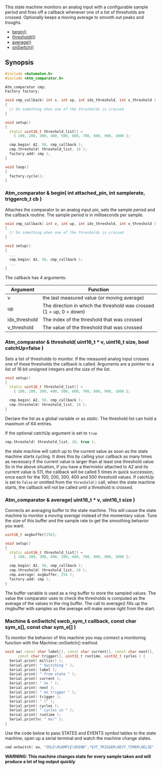 This state machine monitors an analog input with a configurable sample period and fires off a callback whenever one of a list of thresholds are crossed. Optionally keeps a moving average to smooth out peaks and troughs.

* [begin()](#atm_comparator--begin-int-attached_pin-int-samplerate-triggercb_t-cb-)
* [threshold()](#atm_comparator--threshold-uint16_t--v-uint16_t-size--bool-catchUp-false-))
* [average()](#atm_comparator---average-uint16_t--v-uint16_t-size-)
* [onSwitch()](#machine--onswitch-swcb_sym_t-callback-const-char-sym_s-const-char-sym_e-)

## Synopsis ##

```c++
#include <Automaton.h>
#include <Atm_comparator.h>

Atm_comparator cmp;
Factory factory;

void cmp_callback( int v, int up, int idx_threshold, int v_threshold )
{
  // Do something when one of the thresholds is crossed
}

void setup()
{
  static uint16_t threshold_list[] = 
    { 100, 200, 300, 400, 500, 600, 700, 800, 900, 1000 }; 

  cmp.begin( A2, 50, cmp_callback );
  cmp.threshold( threshold_list, 10 );
  factory.add( cmp );
}

void loop()
{
  factory.cycle();
}
```

### Atm_comparator & begin( int attached_pin, int samplerate, triggercb_t cb ) ###

Attaches the comparator to an analog input pin, sets the sample period and the callback routine. The sample period is in milliseconds per sample.

```c++
void cmp_callback( int v, int up, int idx_threshold, int v_threshold )
{
  // Do something when one of the thresholds is crossed
}

void setup()
{
  ...
  cmp.begin( A2, 50, cmp_callback );
  ...
}
```

The callback has 4 arguments:

Argument | Function
-------- | --------
v | the last measured value (or moving average)
up  | The direction in which the threshold was crossed (1 = up, 0 = down)
idx_threshold | The index of the threshold that was crossed
v_threshold | The value of the threshold that was crossed

### Atm_comparator & threshold( uint16_t * v, uint16_t size, bool catchUp=false ) ###

Sets a list of thresholds to monitor. If the measured analog input crosses one of these thresholds the callback is called. Arguments are a pointer to a list of 16 bit unsigned integers and the size of the list.

```c++
void setup()
{
  static uint16_t threshold_list[] = 
    { 100, 200, 300, 400, 500, 600, 700, 800, 900, 1000 }; 

  cmp.begin( A2, 50, cmp_callback );
  cmp.threshold( threshold_list, 10 );
}
```
Declare the list as a global variable or as *static*. The threshold list can hold a maximum of 64 entries.

If the optional catchUp argument is set to `true`
```c++
cmp.threshold( threshold_list, 10, true );
```
the state machine will catch up to the current value as soon as the state machine starts cycling. It does this by calling your callback as many times as necessary if the current value is larger than at least one threshold value. So in the above situation, if you have a thermistor attached to A2 and its current value is 511, the callback will be called 5 times in quick succession, once each for the 100, 200, 300, 400 and 500 threshold values. If catchUp is set to `false` or omitted from the `threshold()` call, when the state machine starts, the callback will not be called until a threshold is crossed.

### Atm_comparator &  average( uint16_t * v, uint16_t size ) ###

Connects an averaging buffer to the state machine. This will cause the state machine to monitor a *moving average* instead of the momentary value. Tune the size of this buffer and the sample rate to get the smoothing behavior you want.

```c++
uint16_t avgbuffer[256];

void setup()
{
  static uint16_t threshold_list[] = 
    { 100, 200, 300, 400, 500, 600, 700, 800, 900, 1000 }; 

  cmp.begin( A2, 50, cmp_callback );
  cmp.threshold( threshold_list, 10 );
  cmp.average( avgbuffer, 256 );
  factory.add( cmp );
}
```
The buffer variable is used as a ring buffer to store the sampled values. The value the comparator uses to check the thresholds is computed as the average of the values in the ring buffer. The call to average() fills up the ringbuffer with samples so the average will make sense right from the start.

### Machine & onSwitch( swcb_sym_t callback, const char sym_s[], const char sym_e[] ) ###

To monitor the behavior of this machine you may connect a monitoring function with the Machine::onSwitch() method. 

```c++
void sw( const char label[], const char current[], const char next[], 
      const char trigger[], uint32_t runtime, uint32_t cycles ) {
  Serial.print( millis() );
  Serial.print( " Switching " );
  Serial.print( label );
  Serial.print( " from state " );
  Serial.print( current );
  Serial.print( " to " );
  Serial.print( next );
  Serial.print( " on trigger " );
  Serial.print( trigger );
  Serial.print( " (" );
  Serial.print( cycles );
  Serial.print( " cycles in " );
  Serial.print( runtime );
  Serial.println( " ms)" );
}
```

Use the code below to pass STATES and EVENTS symbol tables to the state machine, open up a serial terminal and watch the machine change states. 

```c++
cmd.onSwitch( sw, "IDLE\0SAMPLE\0SEND","EVT_TRIGGER\0EVT_TIMER\0ELSE" );
```

**WARNING: This machine changes state for every sample taken and will produce a lot of log output quickly**
